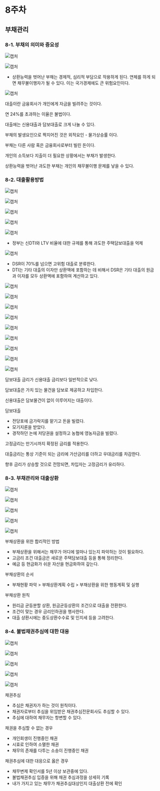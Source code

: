 # 8주차



## 부채관리

### 8-1. 부채의 의미와 중요성

![캡처](md-images/%EC%BA%A1%EC%B2%98-1640253221268.PNG)

![캡처](md-images/%EC%BA%A1%EC%B2%98-1640253238191.PNG)

- 상환능력을 벗어난 부채는 경제적, 심리적 부담으로 작용하게 된다. 연체를 하게 되면 채무불이행자가 될 수 있다. 이는 국가경제에도 큰 위험요인이다.

![캡처](md-images/%EC%BA%A1%EC%B2%98-1640253296885.PNG)

대출이란 금융회사가 개인에게 자금을 빌려주는 것이다.

연 24%를 초과하는 이율은 불법이다.

대출에는 신용대출과 담보대출로 크게 나눌 수 있다.

부채의 발생요인으로 짝지어진 것은 외적요인 - 물가상승률 이다.

부채는 다른 사람 혹은 금융회사로부터 빌린 돈이다.

개인의 소득보다 지출이 더 필요한 상황에서는 부채가 발생한다.

상환능력을 벗어난 과도한 부채는 개인의 채무불이행 문제를 낳을 수 있다.

### 8-2. 대출활용방법

![캡처](md-images/%EC%BA%A1%EC%B2%98-1640253440528.PNG)

![캡처](md-images/%EC%BA%A1%EC%B2%98-1640253484260.PNG)

![캡처](md-images/%EC%BA%A1%EC%B2%98-1640253498028.PNG)

![캡처](md-images/%EC%BA%A1%EC%B2%98-1640253637494.PNG)

![캡처](md-images/%EC%BA%A1%EC%B2%98-1640253661386.PNG)

- 정부는 신DTI와 LTV 비율에 대한 규제를 통해 과도한 주택담보대출을 억제

![캡처](md-images/%EC%BA%A1%EC%B2%98-1640253726202.PNG)

- DSR이 70%를 넘으면 고위험 대출로 분류한다.
- DTI는 기타 대출의 이자만 상환액에 포함하는 데 비해서 DSR은 기타 대출의 원금과 이자를 모두 상환액에 포함하여 계산하고 있다.

![캡처](md-images/%EC%BA%A1%EC%B2%98-1640253782171.PNG)

![캡처](md-images/%EC%BA%A1%EC%B2%98-1640253839506.PNG)

![캡처](md-images/%EC%BA%A1%EC%B2%98-1640256661122.PNG)

![캡처](md-images/%EC%BA%A1%EC%B2%98-1640256677126.PNG)

![캡처](md-images/%EC%BA%A1%EC%B2%98-1640256706932.PNG)

![캡처](md-images/%EC%BA%A1%EC%B2%98-1640256732687.PNG)

![캡처](md-images/%EC%BA%A1%EC%B2%98-1640256764699.PNG)

![캡처](md-images/%EC%BA%A1%EC%B2%98-1640256799540.PNG)

![캡처](md-images/%EC%BA%A1%EC%B2%98-1640256843888.PNG)

담보대출 금리가 신용대출 금리보다 일반적으로 낮다.

담보대출은 가치 있는 물건을 담보로 제공하고 차입한다.

신용대출은 담보물건이 없이 이루어지는 대출이다.

담보대출

- 전당포에 금가락지를 맡기고 돈을 빌렸다.
- 모기지론을 받았다.
- 경작하던 논에 저당권을 설정하고 농협에 영농자금을 빌렸다.

고정금리는 만기시까지 확정된 금리를 적용한다.

대출금리는 통상 기준이 되는 금리에 가산금리를 더하고 우대금리를 차감한다.

향후 금리가 상승할 것으로 전망되면, 차입자는 고정금리가 유리하다.

### 8-3. 부채관리와 대출상환

![캡처](md-images/%EC%BA%A1%EC%B2%98-1640257794793.PNG)

![캡처](md-images/%EC%BA%A1%EC%B2%98-1640257827532.PNG)

![캡처](md-images/%EC%BA%A1%EC%B2%98-1640257841377.PNG)

![캡처](md-images/%EC%BA%A1%EC%B2%98-1640257868634.PNG)

![캡처](md-images/%EC%BA%A1%EC%B2%98-1640257898376.PNG)

부채상환을 위한 합리적인 방법

- 부채상환을 위해서는 채무가 어디에 얼마나 있는지 파악하는 것이 필요하다.
- 고금리 조건 대출금은 새로운 주택담보대출 등을 통해 정리한다.
- 예금 등 현금화가 쉬운 자산을 현금화하여 갚는다.

부채상환의 순서

- 부채현황 파악 > 부채상환계획 수립 > 부채상환을 위한 행동계획 및 실행

부채상환 원칙

- 원리금 균등분할 상환, 원금균등상환의 조건으로 대출을 전환한다.
- 조건이 맞는 경우 금리인하권을 행사한다.
- 대출 상환시에는 중도상환수수료 및 인지세 등을 고려한다.

### 8-4. 불법채권추심에 대한 대응

![캡처](md-images/%EC%BA%A1%EC%B2%98-1640258052760.PNG)

![캡처](md-images/%EC%BA%A1%EC%B2%98-1640258090481.PNG)

![캡처](md-images/%EC%BA%A1%EC%B2%98-1640258107871.PNG)

![캡처](md-images/%EC%BA%A1%EC%B2%98-1640258524073.PNG)

![캡처](md-images/%EC%BA%A1%EC%B2%98-1640258567075.PNG)

채권추심

- 추심은 채권자가 하는 것이 원칙이다.
- 채권자로부터 추심을 위임받은 채권추심전문회사도 추심할 수 있다.
- 추심에 대하여 채무자는 항변할 수 있다.

채권을 추심할 수 없는 경우

- 개인회생이 진행중인 채권
- 시효로 인하여 소멸한 채권
- 채무의 존재를 다투는 소송이 진행중인 채권

채권추심에 대한 대응으로 옳은 경우

- 채무변제 확인서를 5년 이상 보관중에 있다.
- 불법채권추심 입증을 위해 채권 추심과정을 상세히 기록
- 내가 가지고 있는 채무가 채권추심대상인지 대출상환 전에 확인
